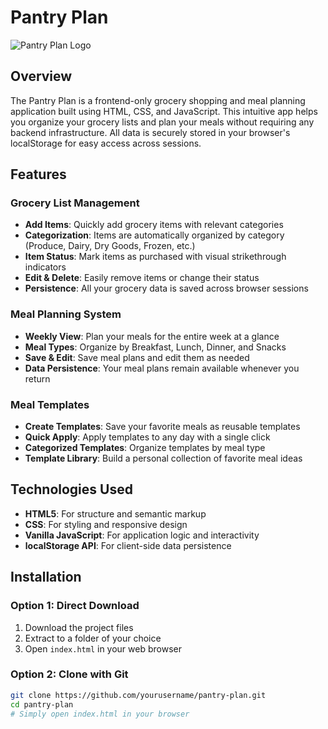 # Pantry Plan

![Pantry Plan Logo](https://via.placeholder.com/150x150.png?text=Pantry+Plan)

## Overview
The Pantry Plan is a frontend-only grocery shopping and meal planning application built using HTML, CSS, and JavaScript. This intuitive app helps you organize your grocery lists and plan your meals without requiring any backend infrastructure. All data is securely stored in your browser's localStorage for easy access across sessions.

## Features

### Grocery List Management
- **Add Items**: Quickly add grocery items with relevant categories
- **Categorization**: Items are automatically organized by category (Produce, Dairy, Dry Goods, Frozen, etc.)
- **Item Status**: Mark items as purchased with visual strikethrough indicators
- **Edit & Delete**: Easily remove items or change their status
- **Persistence**: All your grocery data is saved across browser sessions

### Meal Planning System
- **Weekly View**: Plan your meals for the entire week at a glance
- **Meal Types**: Organize by Breakfast, Lunch, Dinner, and Snacks
- **Save & Edit**: Save meal plans and edit them as needed
- **Data Persistence**: Your meal plans remain available whenever you return

### Meal Templates
- **Create Templates**: Save your favorite meals as reusable templates
- **Quick Apply**: Apply templates to any day with a single click
- **Categorized Templates**: Organize templates by meal type
- **Template Library**: Build a personal collection of favorite meal ideas

## Technologies Used
- **HTML5**: For structure and semantic markup
- **CSS**: For styling and responsive design
- **Vanilla JavaScript**: For application logic and interactivity
- **localStorage API**: For client-side data persistence

## Installation

### Option 1: Direct Download
1. Download the project files
2. Extract to a folder of your choice
3. Open `index.html` in your web browser

### Option 2: Clone with Git
```bash
git clone https://github.com/yourusername/pantry-plan.git
cd pantry-plan
# Simply open index.html in your browser